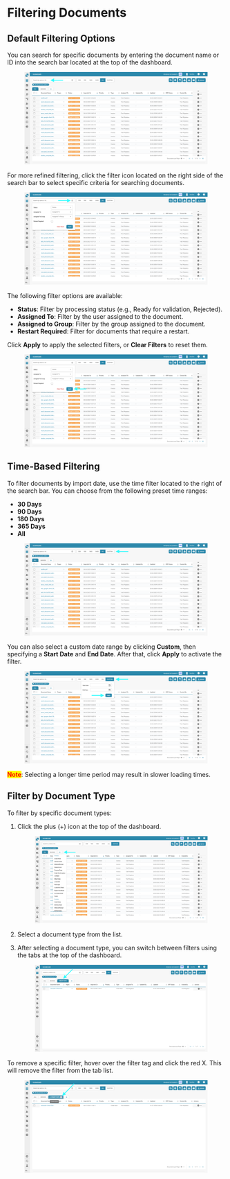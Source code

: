 # Filtering Documents

## Default Filtering Options

You can search for specific documents by entering the document name or ID into the search bar located at the top of the dashboard.

<figure><img src="../../../.gitbook/assets/FilteringDocs_1.png" alt=""><figcaption></figcaption></figure>

For more refined filtering, click the filter icon located on the right side of the search bar to select specific criteria for searching documents.

<figure><img src="../../../.gitbook/assets/FilteringDocs_2.png" alt=""><figcaption></figcaption></figure>

The following filter options are available:

* **Status**: Filter by processing status (e.g., Ready for validation, Rejected).
* **Assigned To**: Filter by the user assigned to the document.
* **Assigned to Group**: Filter by the group assigned to the document.
* **Restart Required**: Filter for documents that require a restart.

Click **Apply** to apply the selected filters, or **Clear Filters** to reset them.

<figure><img src="../../../.gitbook/assets/FilteringDocs_3.png" alt=""><figcaption></figcaption></figure>

## Time-Based Filtering

To filter documents by import date, use the time filter located to the right of the search bar. You can choose from the following preset time ranges:

* **30 Days**
* **90 Days**
* **180 Days**
* **365 Days**
* **All**

<figure><img src="../../../.gitbook/assets/FilteringDocs_4.png" alt=""><figcaption></figcaption></figure>

You can also select a custom date range by clicking **Custom**, then specifying a **Start Date** and **End Date**. After that, click **Apply** to activate the filter.

<figure><img src="../../../.gitbook/assets/FilteringDocs_5.png" alt=""><figcaption></figcaption></figure>

<mark style="color:red;">**Note**</mark>: Selecting a longer time period may result in slower loading times.

## Filter by Document Type

To filter by specific document types:

1.  Click the plus (+) icon at the top of the dashboard.

    <figure><img src="../../../.gitbook/assets/FilteringDocs_6.png" alt=""><figcaption></figcaption></figure>
2. Select a document type from the list.
3.  After selecting a document type, you can switch between filters using the tabs at the top of the dashboard.

    <figure><img src="../../../.gitbook/assets/FilteringDocs_7.png" alt=""><figcaption></figcaption></figure>

To remove a specific filter, hover over the filter tag and click the red X. This will remove the filter from the tab list.

<figure><img src="../../../.gitbook/assets/FilteringDocs_8.png" alt=""><figcaption></figcaption></figure>
